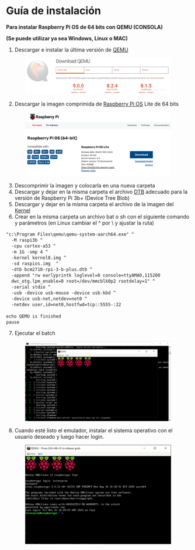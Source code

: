 # Guía de instalación
**Para instalar Raspberry Pi OS de 64 bits con QEMU (CONSOLA)**

**(Se puede utilizar ya sea Windows, Linux o MAC)**


1. Descargar e instalar la última versión de [QEMU](https://www.qemu.org/download/)
   
<p align="center">
<img src="https://github.com/luisespino/assembly/blob/main/qemu-raspios/img/qemudownload.JPG" width="400" >
</p>

2. Descargar la imagen comprimida de [Raspberry Pi OS](https://www.raspberrypi.com/software/operating-systems/) Lite de 64 bits

<p align="center">
<img src="https://github.com/luisespino/assembly/blob/main/qemu-raspios/img/qemuraspios.jpg" width="400" >
</p>

3. Descomprimir la imagen y colocarla en una nueva carpeta
4. Descargar y dejar en la misma carpeta el archivo [DTB](https://farabimahmud.github.io/emulate-raspberry-pi3-in-qemu/bcm2710-rpi-3-b-plus.dtb) adecuado para la versión de Raspberry Pi 3b+ (Device Tree Blob)
5. Descargar y dejar en la misma carpeta el archivo de la imagen del [Kernel](https://farabimahmud.github.io/emulate-raspberry-pi3-in-qemu/kernel8.img)
6. Crear en la misma carpeta un archivo bat o sh con el siguiente comando y parámetros (en Linux cambiar el ^ por \\ y ajustar la ruta)

```
"c:\Program Files\qemu\qemu-system-aarch64.exe" ^
  -M raspi3b ^
  -cpu cortex-a53 ^
  -m 1G -smp 4 ^
  -kernel kernel8.img ^
  -sd raspios.img  ^
  -dtb bcm2710-rpi-3-b-plus.dtb ^
  -append "rw earlyprintk loglevel=8 console=ttyAMA0,115200
  dwc_otg.lpm_enable=0 root=/dev/mmcblk0p2 rootdelay=1" ^
  -serial stdio ^
  -usb -device usb-mouse -device usb-kbd ^
  -device usb-net,netdev=net0 ^
  -netdev user,id=net0,hostfwd=tcp::5555-:22

echo QEMU is finished
pause
```

7. Ejecutar el batch
<p align="center">
<img src="https://github.com/luisespino/assembly/blob/main/qemu-raspios/img/qemu1.JPG" width="400" >
</p>

8. Cuando esté listo el emulador, instalar el sistema operativo con el usuario deseado y luego hacer login.
<p align="center">
<img src="https://github.com/luisespino/assembly/blob/main/qemu-raspios/img/qemu3.JPG" width="400" >
</p>
